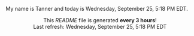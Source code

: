 My name is Tanner and today is Wednesday, September 25, 5:18 PM EDT.

<p align="center">This <i>README</i> file is generated <b>every 3 hours</b>!</br>Last refresh: Wednesday, September 25, 5:18 PM EDT<br /></p>
